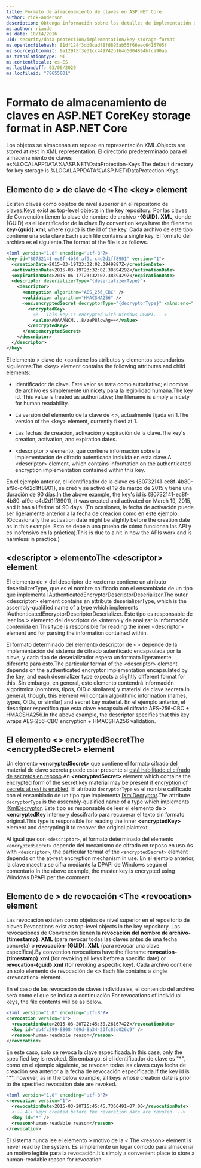 ```yaml
---
title: Formato de almacenamiento de claves en ASP.NET Core
author: rick-anderson
description: Obtenga información sobre los detalles de implementación del formato de almacenamiento de la clave de protección de datos ASP.NET Core.
ms.author: riande
ms.date: 10/14/2016
uid: security/data-protection/implementation/key-storage-format
ms.openlocfilehash: 81df124f3dd0cadf8fd895ab55f66eec6415705f
ms.sourcegitcommit: 9a129f5f3e31cc449742b164d5004894bfca90aa
ms.translationtype: MT
ms.contentlocale: es-ES
ms.lasthandoff: 03/06/2020
ms.locfileid: "78655001"
---
```

# <a name="key-storage-format-in-aspnet-core"></a><span data-ttu-id="af87b-103">Formato de almacenamiento de claves en ASP.NET Core</span><span class="sxs-lookup"><span data-stu-id="af87b-103">Key storage format in ASP.NET Core</span></span>

<a name="data-protection-implementation-key-storage-format"></a>

<span data-ttu-id="af87b-104">Los objetos se almacenan en reposo en representación XML.</span><span class="sxs-lookup"><span data-stu-id="af87b-104">Objects are stored at rest in XML representation.</span></span> <span data-ttu-id="af87b-105">El directorio predeterminado para el almacenamiento de claves es%LOCALAPPDATA%\ASP.NET\DataProtection-Keys\.</span><span class="sxs-lookup"><span data-stu-id="af87b-105">The default directory for key storage is %LOCALAPPDATA%\ASP.NET\DataProtection-Keys\.</span></span>

## <a name="the-key-element"></a><span data-ttu-id="af87b-106">Elemento de > de clave de \<</span><span class="sxs-lookup"><span data-stu-id="af87b-106">The \<key> element</span></span>

<span data-ttu-id="af87b-107">Existen claves como objetos de nivel superior en el repositorio de claves.</span><span class="sxs-lookup"><span data-stu-id="af87b-107">Keys exist as top-level objects in the key repository.</span></span> <span data-ttu-id="af87b-108">Por las claves de Convención tienen la clave de nombre de archivo **-{GUID}. XML**, donde {GUID} es el identificador de la clave.</span><span class="sxs-lookup"><span data-stu-id="af87b-108">By convention keys have the filename **key-{guid}.xml**, where {guid} is the id of the key.</span></span> <span data-ttu-id="af87b-109">Cada archivo de este tipo contiene una sola clave.</span><span class="sxs-lookup"><span data-stu-id="af87b-109">Each such file contains a single key.</span></span> <span data-ttu-id="af87b-110">El formato del archivo es el siguiente.</span><span class="sxs-lookup"><span data-stu-id="af87b-110">The format of the file is as follows.</span></span>

```xml
<?xml version="1.0" encoding="utf-8"?>
<key id="80732141-ec8f-4b80-af9c-c4d2d1ff8901" version="1">
  <creationDate>2015-03-19T23:32:02.3949887Z</creationDate>
  <activationDate>2015-03-19T23:32:02.3839429Z</activationDate>
  <expirationDate>2015-06-17T23:32:02.3839429Z</expirationDate>
  <descriptor deserializerType="{deserializerType}">
    <descriptor>
      <encryption algorithm="AES_256_CBC" />
      <validation algorithm="HMACSHA256" />
      <enc:encryptedSecret decryptorType="{decryptorType}" xmlns:enc="...">
        <encryptedKey>
          <!-- This key is encrypted with Windows DPAPI. -->
          <value>AQAAANCM...8/zeP8lcwAg==</value>
        </encryptedKey>
      </enc:encryptedSecret>
    </descriptor>
  </descriptor>
</key>
```

<span data-ttu-id="af87b-111">El elemento > clave de \<contiene los atributos y elementos secundarios siguientes:</span><span class="sxs-lookup"><span data-stu-id="af87b-111">The \<key> element contains the following attributes and child elements:</span></span>

* <span data-ttu-id="af87b-112">Identificador de clave. Este valor se trata como autoritativo; el nombre de archivo es simplemente un nicety para la legibilidad humana.</span><span class="sxs-lookup"><span data-stu-id="af87b-112">The key id. This value is treated as authoritative; the filename is simply a nicety for human readability.</span></span>

* <span data-ttu-id="af87b-113">La versión del elemento de la clave de \<>, actualmente fijada en 1.</span><span class="sxs-lookup"><span data-stu-id="af87b-113">The version of the \<key> element, currently fixed at 1.</span></span>

* <span data-ttu-id="af87b-114">Las fechas de creación, activación y expiración de la clave.</span><span class="sxs-lookup"><span data-stu-id="af87b-114">The key's creation, activation, and expiration dates.</span></span>

* <span data-ttu-id="af87b-115">\<descriptor > elemento, que contiene información sobre la implementación de cifrado autenticada incluida en esta clave.</span><span class="sxs-lookup"><span data-stu-id="af87b-115">A \<descriptor> element, which contains information on the authenticated encryption implementation contained within this key.</span></span>

<span data-ttu-id="af87b-116">En el ejemplo anterior, el identificador de la clave es {80732141-ec8f-4b80-af9c-c4d2d1ff8901}, se creó y se activó el 19 de marzo de 2015 y tiene una duración de 90 días.</span><span class="sxs-lookup"><span data-stu-id="af87b-116">In the above example, the key's id is {80732141-ec8f-4b80-af9c-c4d2d1ff8901}, it was created and activated on March 19, 2015, and it has a lifetime of 90 days.</span></span> <span data-ttu-id="af87b-117">(En ocasiones, la fecha de activación puede ser ligeramente anterior a la fecha de creación como en este ejemplo.</span><span class="sxs-lookup"><span data-stu-id="af87b-117">(Occasionally the activation date might be slightly before the creation date as in this example.</span></span> <span data-ttu-id="af87b-118">Esto se debe a una prueba de cómo funcionan las API y es inofensivo en la práctica).</span><span class="sxs-lookup"><span data-stu-id="af87b-118">This is due to a nit in how the APIs work and is harmless in practice.)</span></span>

## <a name="the-descriptor-element"></a><span data-ttu-id="af87b-119">\<descriptor > elemento</span><span class="sxs-lookup"><span data-stu-id="af87b-119">The \<descriptor> element</span></span>

<span data-ttu-id="af87b-120">El elemento de > del descriptor de \<externo contiene un atributo deserializerType, que es el nombre calificado con el ensamblado de un tipo que implementa IAuthenticatedEncryptorDescriptorDeserializer.</span><span class="sxs-lookup"><span data-stu-id="af87b-120">The outer \<descriptor> element contains an attribute deserializerType, which is the assembly-qualified name of a type which implements IAuthenticatedEncryptorDescriptorDeserializer.</span></span> <span data-ttu-id="af87b-121">Este tipo es responsable de leer los > elemento del descriptor de \<interno y de analizar la información contenida en.</span><span class="sxs-lookup"><span data-stu-id="af87b-121">This type is responsible for reading the inner \<descriptor> element and for parsing the information contained within.</span></span>

<span data-ttu-id="af87b-122">El formato determinado del elemento descriptor de \<> depende de la implementación del sistema de cifrado autenticado encapsulada por la clave, y cada tipo de deserializador espera un formato ligeramente diferente para esto.</span><span class="sxs-lookup"><span data-stu-id="af87b-122">The particular format of the \<descriptor> element depends on the authenticated encryptor implementation encapsulated by the key, and each deserializer type expects a slightly different format for this.</span></span> <span data-ttu-id="af87b-123">Sin embargo, en general, este elemento contendrá información algorítmica (nombres, tipos, OID o similares) y material de clave secreta.</span><span class="sxs-lookup"><span data-stu-id="af87b-123">In general, though, this element will contain algorithmic information (names, types, OIDs, or similar) and secret key material.</span></span> <span data-ttu-id="af87b-124">En el ejemplo anterior, el descriptor especifica que esta clave encapsula el cifrado AES-256-CBC + HMACSHA256.</span><span class="sxs-lookup"><span data-stu-id="af87b-124">In the above example, the descriptor specifies that this key wraps AES-256-CBC encryption + HMACSHA256 validation.</span></span>

## <a name="the-encryptedsecret-element"></a><span data-ttu-id="af87b-125">El elemento \<> encryptedSecret</span><span class="sxs-lookup"><span data-stu-id="af87b-125">The \<encryptedSecret> element</span></span>

<span data-ttu-id="af87b-126">Un elemento **&lt;encryptedSecret&gt;** que contiene el formato cifrado del material de clave secreta puede estar presente si [está habilitado el cifrado de secretos en reposo](xref:security/data-protection/implementation/key-encryption-at-rest).</span><span class="sxs-lookup"><span data-stu-id="af87b-126">An **&lt;encryptedSecret&gt;** element which contains the encrypted form of the secret key material may be present if [encryption of secrets at rest is enabled](xref:security/data-protection/implementation/key-encryption-at-rest).</span></span> <span data-ttu-id="af87b-127">El atributo `decryptorType` es el nombre calificado con el ensamblado de un tipo que implementa [IXmlDecryptor](/dotnet/api/microsoft.aspnetcore.dataprotection.xmlencryption.ixmldecryptor).</span><span class="sxs-lookup"><span data-stu-id="af87b-127">The attribute `decryptorType` is the assembly-qualified name of a type which implements [IXmlDecryptor](/dotnet/api/microsoft.aspnetcore.dataprotection.xmlencryption.ixmldecryptor).</span></span> <span data-ttu-id="af87b-128">Este tipo es responsable de leer el elemento de **&gt;&lt;encryptedKey** interno y descifrarlo para recuperar el texto sin formato original.</span><span class="sxs-lookup"><span data-stu-id="af87b-128">This type is responsible for reading the inner **&lt;encryptedKey&gt;** element and decrypting it to recover the original plaintext.</span></span>

<span data-ttu-id="af87b-129">Al igual que con `<descriptor>`, el formato determinado del elemento `<encryptedSecret>` depende del mecanismo de cifrado en reposo en uso.</span><span class="sxs-lookup"><span data-stu-id="af87b-129">As with `<descriptor>`, the particular format of the `<encryptedSecret>` element depends on the at-rest encryption mechanism in use.</span></span> <span data-ttu-id="af87b-130">En el ejemplo anterior, la clave maestra se cifra mediante la DPAPI de Windows según el comentario.</span><span class="sxs-lookup"><span data-stu-id="af87b-130">In the above example, the master key is encrypted using Windows DPAPI per the comment.</span></span>

## <a name="the-revocation-element"></a><span data-ttu-id="af87b-131">Elemento de > de revocación \<</span><span class="sxs-lookup"><span data-stu-id="af87b-131">The \<revocation> element</span></span>

<span data-ttu-id="af87b-132">Las revocación existen como objetos de nivel superior en el repositorio de claves.</span><span class="sxs-lookup"><span data-stu-id="af87b-132">Revocations exist as top-level objects in the key repository.</span></span> <span data-ttu-id="af87b-133">Las revocaciones de Convención tienen la **revocación del nombre de archivo-{timestamp}. XML** (para revocar todas las claves antes de una fecha concreta) o **revocación-{GUID}. XML** (para revocar una clave específica).</span><span class="sxs-lookup"><span data-stu-id="af87b-133">By convention revocations have the filename **revocation-{timestamp}.xml** (for revoking all keys before a specific date) or **revocation-{guid}.xml** (for revoking a specific key).</span></span> <span data-ttu-id="af87b-134">Cada archivo contiene un solo elemento de revocación de \<>.</span><span class="sxs-lookup"><span data-stu-id="af87b-134">Each file contains a single \<revocation> element.</span></span>

<span data-ttu-id="af87b-135">En el caso de las revocación de claves individuales, el contenido del archivo será como el que se indica a continuación.</span><span class="sxs-lookup"><span data-stu-id="af87b-135">For revocations of individual keys, the file contents will be as below.</span></span>

```xml
<?xml version="1.0" encoding="utf-8"?>
<revocation version="1">
  <revocationDate>2015-03-20T22:45:30.2616742Z</revocationDate>
  <key id="eb4fc299-8808-409d-8a34-23fc83d026c9" />
  <reason>human-readable reason</reason>
</revocation>
```

<span data-ttu-id="af87b-136">En este caso, solo se revoca la clave especificada.</span><span class="sxs-lookup"><span data-stu-id="af87b-136">In this case, only the specified key is revoked.</span></span> <span data-ttu-id="af87b-137">Sin embargo, si el identificador de clave es "\*", como en el ejemplo siguiente, se revocan todas las claves cuya fecha de creación sea anterior a la fecha de revocación especificada.</span><span class="sxs-lookup"><span data-stu-id="af87b-137">If the key id is "\*", however, as in the below example, all keys whose creation date is prior to the specified revocation date are revoked.</span></span>

```xml
<?xml version="1.0" encoding="utf-8"?>
<revocation version="1">
  <revocationDate>2015-03-20T15:45:45.7366491-07:00</revocationDate>
  <!-- All keys created before the revocation date are revoked. -->
  <key id="*" />
  <reason>human-readable reason</reason>
</revocation>
```

<span data-ttu-id="af87b-138">El sistema nunca lee el elemento > motivo de la \<.</span><span class="sxs-lookup"><span data-stu-id="af87b-138">The \<reason> element is never read by the system.</span></span> <span data-ttu-id="af87b-139">Es simplemente un lugar cómodo para almacenar un motivo legible para la revocación.</span><span class="sxs-lookup"><span data-stu-id="af87b-139">It's simply a convenient place to store a human-readable reason for revocation.</span></span>
